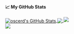 #### &#x1f4c8; My GitHub Stats

<a href="https://oscerd.github.io">
  <img align="center" src="https://github-readme-stats.vercel.app/api?username=oscerd&show_icons=true&line_height=33&count_private=true&theme=dark" alt="oscerd's GitHub Stats" />
</a>

<a href="https://oscerd.github.io">
  <img align="center" src="https://github-readme-stats.vercel.app/api/top-langs/?username=oscerd&hide=cmake&langs_count=4&line_height=35&theme=dark" />
</a>

<a href="https://oscerd.github.io">
  <img src="https://github-readme-streak-stats.herokuapp.com/?user=oscerd&theme=dark" />
</a>

<br/>
<a href="https://twitter.com/oscerd2">
  <img src="https://img.shields.io/twitter/follow/oscerd2?style=for-the-badge&logo=twitter&&labelColor=1f1f1f&color=5fffaf" />
</a>

